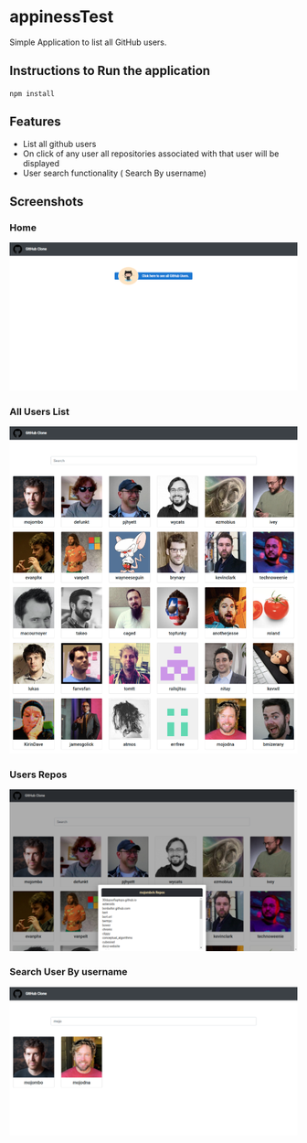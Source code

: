 # appinessTest
  Simple Application to list all GitHub users. 
  
## Instructions to Run the application
`npm install`
  
## Features
- List all github users 
- On click of any user all repositories associated with that user will be displayed
- User search functionality ( Search By username)

## 
## Screenshots
### Home
![Welcome Screen](screenshots/HomePage.png)
### All Users List
![Welcome Screen](screenshots/allUsers.png)
### Users Repos
![User Repos](screenshots/userRepos.png)
### Search User By username
![Search User](screenshots/userSearch.png)

